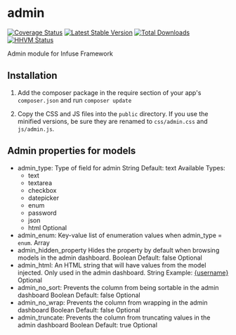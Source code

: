admin
===============

[![Coverage Status](https://coveralls.io/repos/infusephp/admin/badge.png)](https://coveralls.io/r/infusephp/admin)
[![Latest Stable Version](https://poser.pugx.org/infuse/admin/v/stable.png)](https://packagist.org/packages/infuse/admin)
[![Total Downloads](https://poser.pugx.org/infuse/admin/downloads.png)](https://packagist.org/packages/infuse/admin)
[![HHVM Status](http://hhvm.h4cc.de/badge/infuse/admin.svg)](http://hhvm.h4cc.de/package/infuse/admin)

Admin module for Infuse Framework

## Installation

1. Add the composer package in the require section of your app's `composer.json` and run `composer update`

2. Copy the CSS and JS files into the `public` directory. If you use the minified versions, be sure they are renamed to `css/admin.css` and `js/admin.js`.

## Admin properties for models
	
- admin_type:
	Type of field for admin
	String
	Default: text
	Available Types:
	- text
	- textarea
	- checkbox
	- datepicker
	- enum
	- password
	- json
	- html
	Optional
- admin_enum:
	Key-value list of enumeration values when admin_type = `enum`.
	Array
- admin_hidden_property
	Hides the property by default when browsing models in the admin dashboard.
	Boolean
	Default: false
	Optional
- admin_html:
	An HTML string that will have values from the model injected. Only used in the admin dashboard.
	String
	Example: <a href="/users/profile/{uid}">{username}</a>
	Optional
- admin_no_sort:
	Prevents the column from being sortable in the admin dashboard
	Boolean
	Default: false
	Optional
- admin_no_wrap:
	Prevents the column from wrapping in the admin dashboard
	Boolean
	Default: false
	Optional
- admin_truncate:
	Prevents the column from truncating values in the admin dashboard
	Boolean
	Default: true
	Optional